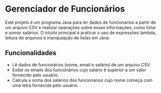 # Gerenciador de Funcionários

Este projeto é um programa Java para ler dados de funcionários a partir de um arquivo CSV e realizar operações sobre essas informações, como listar e somar salários. O intuito principal é praticar o uso de expressões lambda, leitura de arquivos e manipulação de listas em Java.


## Funcionalidades

- Lê dados de funcionários (nome, email e salário) de um arquivo CSV.
- Exibe os emails dos funcionários cujo salário é superior a um valor fornecido pelo usuário.
- Calcula a soma dos salários dos funcionários cujo nome começa com uma letra fornecida pelo usuário.
